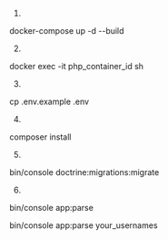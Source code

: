 
1.
docker-compose up -d --build

2.
docker exec -it php_container_id sh

3.
cp .env.example .env

4.
composer install

5.
bin/console doctrine:migrations:migrate

6.
bin/console app:parse

bin/console app:parse your_usernames